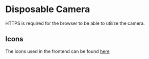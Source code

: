 # Disposable Camera

HTTPS is required for the browser to be able to utilize the camera.

## Icons

The icons used in the frontend can be found [here](https://pictogrammers.com/library/mdi/)